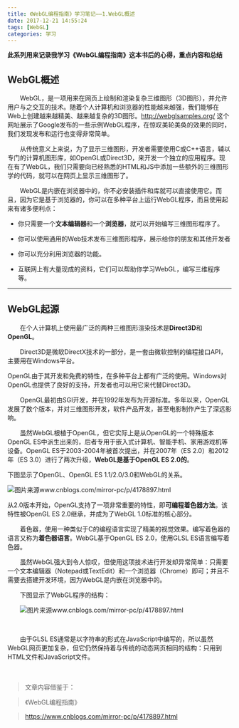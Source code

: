 ```yaml
---
title: 《WebGL编程指南》学习笔记——1.WebGL概述
date: 2017-12-21 14:55:24
tags: [WebGL]
categories: 学习
---
```

**此系列用来记录我学习《WebGL编程指南》这本书后的心得，重点内容和总结**









## WebGL概述



　　WebGL，是一项用来在网页上绘制和渲染复杂三维图形（3D图形），并允许用户与之交互的技术。随着个人计算机和浏览器的性能越来越强，我们能够在Web上创建越来越精美、越来越复杂的3D图形。http://webglsamples.org/ 这个网址展示了Google发布的一些示例WebGL程序，在惊叹美轮美奂的效果的同时，我们发现发布和运行也变得非常简单。



　　从传统意义上来说，为了显示三维图形，开发者需要使用C或C++语言，辅以专门的计算机图形库，如OpenGL或Direct3D，来开发一个独立的应用程序。现在有了WebGL，我们只需要向已经熟悉的HTML和JS中添加一些额外的三维图形学的代码，就可以在网页上显示三维图形了。



　　WebGL是内嵌在浏览器中的，你不必安装插件和库就可以直接使用它。而且，因为它是基于浏览器的，你可以在多种平台上运行WebGL程序，而且使用起来有诸多便利点：



 - 你只需要一个**文本编辑器**和一个**浏览器**，就可以开始编写三维图形程序了。

 - 你可以使用通用的Web技术发布三维图形程序，展示给你的朋友和其他开发者

 - 你可以充分利用浏览器的功能。

 - 互联网上有大量现成的资料，它们可以帮助你学习WebGL，编写三维程序等。


-------------------


<!--more-->


## WebGL起源



　　在个人计算机上使用最广泛的两种三维图形渲染技术是**Direct3D**和**OpenGL**。



　　Direct3D是微软DirectX技术的一部分，是一套由微软控制的编程接口API，主要用在Windows平台。 

OpenGL由于其开发和免费的特性，在多种平台上都有广泛的使用。Windows对OpenGL也提供了良好的支持，开发者也可以用它来代替Direct3D。



　　OpenGL最初由SGI开发，并在1992年发布为开源标准。多年以来，OpenGL发展了数个版本，并对三维图形开发，软件产品开发，甚至电影制作产生了深远影响。 



　　虽然WebGL根植于OpenGL，但它实际上是从OpenGL的一个特殊版本OpenGL ES中派生出来的，后者专用于嵌入式计算机、智能手机、家用游戏机等设备。OpenGL ES于2003-2004年被首次提出，并在2007年（ES 2.0）和2012年（ES 3.0）进行了两次升级，**WebGL是基于OpenGL ES 2.0的**。



下图显示了OpenGL、OpenGL ES 1.1/2.0/3.0和WebGL的关系。 

![图片来源www.cnblogs.com/mirror-pc/p/4178897.html](http://images.cnitblog.com/blog/332382/201412/222059338585675.png)



从2.0版本开始，OpenGL支持了一项非常重要的特性，即**可编程着色器方法**。该特性被OpenGL ES 2.0继承，并成为了WebGL 1.0标准的核心部分。



　　着色器，使用一种类似于C的编程语言实现了精美的视觉效果。编写着色器的语言又称为**着色器语言**。WebGL基于OpenGL ES 2.0，使用GLSL ES语言编写着色器。



　　虽然WebGL强大到令人惊叹，但使用这项技术进行开发却异常简单：只需要一个文本编辑器（Notepad或TextEdit）和一个浏览器（Chrome）即可；并且不需要去搭建开发环境，因为WebGL是内嵌在浏览器中的。



　　下图显示了WebGL程序的结构：

　　![图片来源www.cnblogs.com/mirror-pc/p/4178897.html](http://images.cnitblog.com/blog/332382/201412/222120593439118.png)

​       

　　由于GLSL ES通常是以字符串的形式在JavaScript中编写的，所以虽然WebGL网页更加复杂，但它仍然保持着与传统的动态网页相同的结构：只用到HTML文件和JavaScript文件。

　　



> 文章内容借鉴于： 			

>《WebGL编程指南》

>  https://www.cnblogs.com/mirror-pc/p/4178897.html